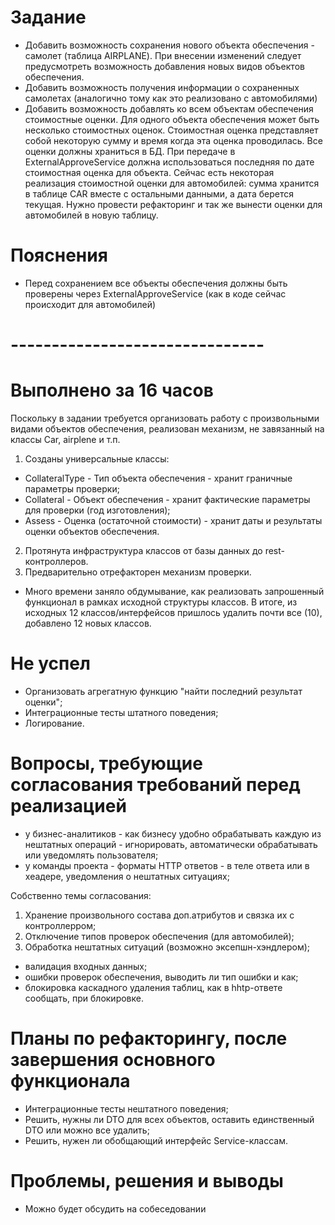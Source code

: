 # Задание 
*	Добавить возможность сохранения нового объекта обеспечения - самолет (таблица AIRPLANE). При внесении изменений следует предусмотреть возможность добавления новых видов объектов обеспечения.
*	Добавить возможность получения информации о сохраненных самолетах (аналогично тому как это реализовано с автомобилями)
*	Добавить возможность добавлять ко всем объектам обеспечения стоимостные оценки. Для одного объекта обеспечения может быть несколько стоимостных оценок. Стоимостная оценка представляет собой некоторую сумму и время когда эта оценка проводилась. Все оценки должны храниться в БД. При передаче в ExternalApproveService должна использоваться последняя по дате стоимостная оценка для объекта.
Сейчас есть некоторая реализация стоимостной оценки для автомобилей: сумма хранится в таблице CAR вместе с остальными данными, а дата берется текущая. Нужно провести рефакторинг и так же вынести оценки для автомобилей в новую таблицу.
# Пояснения
*	Перед сохранением все объекты обеспечения должны быть проверены через ExternalApproveService (как в коде сейчас происходит для автомобилей)
# -------------------------------
#  Выполнено за 16 часов
Поскольку в задании требуется организовать работу с произвольными видами объектов обеспечения, реализован механизм, не завязанный на классы Car, airplene и т.п.
1. Созданы универсальные классы:
 - CollateralType - Тип объекта обеспечения - хранит граничные параметры проверки;
 - Collateral - Объект обеспечения - хранит фактические параметры для проверки (год изготовления);
 - Assess - Оценка (остаточной стоимости) - хранит даты и результаты оценки объектов обеспечения.
2. Протянута инфраструктура классов от базы данных до rest-контроллеров.
3. Предварительно отрефакторен механизм проверки.
- Много времени заняло обдумывание, как реализовать запрошенный функционал в рамках исходной структуры классов. В итоге, из исходных 12 классов/интерфейсов пришлось удалить почти все (10), добавлено 12 новых классов.

# Не успел
 - Организовать агрегатную функцию "найти последний результат оценки";
 - Интеграционные тесты штатного поведения;
 - Логирование.

# Вопросы, требующие согласования требований перед реализацией
- у бизнес-аналитиков - как бизнесу удобно обрабатывать каждую из нештатных операций - игнорировать, автоматически обрабатывать или уведомлять пользователя;
- у команды проекта - форматы HTTP ответов - в теле ответа или в хеадере, уведомления о нештатных ситуациях;

Собственно темы согласования:
1. Хранение произвольного состава доп.атрибутов и связка их с контроллерром;
2. Отключение типов проверок обеспечения (для автомобилей);
3. Обработка нештатных ситуаций (возможно эксепшн-хэндлером);
 - валидация входных данных;
 - ошибки проверок обеспечения, выводить ли тип ошибки и как;
 - блокировка каскадного удаления таблиц, как в hhtp-ответе сообщать, при блокировке.

# Планы по рефакторингу, после завершения основного функционала
 - Интеграционные тесты нештатного поведения;
 - Решить, нужны ли DTO для всех объектов, оставить единственный DTO или можно все удалить;
 - Решить, нужен ли обобщающий интерфейс Service-классам.

# Проблемы, решения и выводы
- Можно будет обсудить на собеседовании
